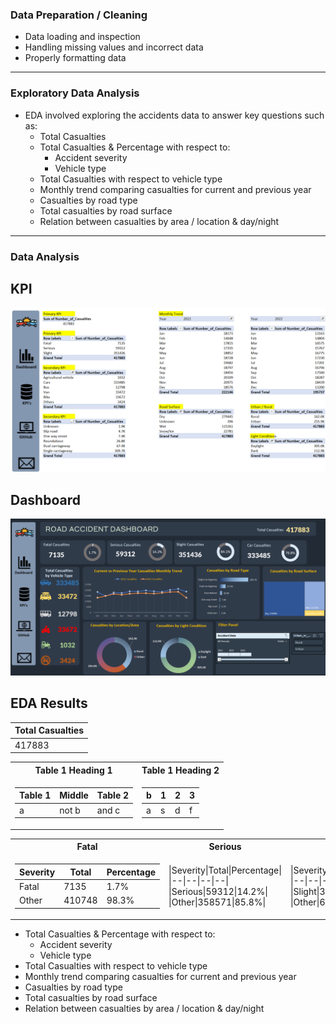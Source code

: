### Data Preparation / Cleaning
* Data loading and inspection
* Handling missing values and incorrect data
* Properly formatting data

---

### Exploratory Data Analysis
* EDA involved exploring the accidents data to answer key questions such as:
    * Total Casualties
    * Total Casualties & Percentage with respect to:
        * Accident severity
        * Vehicle type
    * Total Casualties with respect to vehicle type
    * Monthly trend comparing casualties for current and previous year
    * Casualties by road type
    * Total casualties by road surface
    * Relation between casualties by area / location & day/night

---

### Data Analysis
## KPI
![KPI](KPI.png)

## Dashboard
![Dashboard](Dashboard.png)

## EDA Results
|Total Casualties|
|---|
|417883|


<table>
<tr><th>Table 1 Heading 1 </th><th>Table 1 Heading 2</th></tr>
<tr><td>

|Table 1| Middle | Table 2|
|--|--|--|
|a| not b|and c |

</td><td>

|b|1|2|3| 
|--|--|--|--|
|a|s|d|f|

</td></tr> </table>




<table>
<tr><th>Fatal </th><th>Serious </th><th>Slight </th></tr>
<tr><td>

|Severity|Total|Percentage|
|--|--|--|
|Fatal|7135|1.7%|
|Other|410748|98.3%|

</td><td>

|Severity|Total|Percentage|
|--|--|--|--|
|Serious|59312|14.2%|
|Other|358571|85.8%|

</td><td>
|Severity|Total|Percentage|
|--|--|--|--|
|Slight|351436|84.1%|
|Other|66447|15.9%|
</tr></table>



* Total Casualties & Percentage with respect to:
    * Accident severity
    * Vehicle type
* Total Casualties with respect to vehicle type
* Monthly trend comparing casualties for current and previous year
* Casualties by road type
* Total casualties by road surface
* Relation between casualties by area / location & day/night